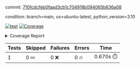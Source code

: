 commit: [710fcdcfeb0faad3cb1c704918b094065b636a08](https://github.com/rcmdnk/python-template/tree/710fcdcfeb0faad3cb1c704918b094065b636a08)

condition: branch=main, os=ubuntu-latest, python_version=3.10

[![test](https://github.com/rcmdnk/python-template/actions/workflows/test.yml/badge.svg)](https://github.com/rcmdnk/python-template/actions/runs/5237130471)
<a href="https://github.com/rcmdnk/python-template/blob/710fcdcfeb0faad3cb1c704918b094065b636a08/README.md"><img alt="Coverage" src="https://img.shields.io/badge/Coverage-100%25-brightgreen.svg" /></a><details><summary>Coverage Report </summary><table><tr><th>File</th><th>Stmts</th><th>Miss</th><th>Cover</th></tr><tbody><tr><td><b>TOTAL</b></td><td><b>1</b></td><td><b>0</b></td><td><b>100%</b></td></tr></tbody></table></details>

| Tests | Skipped | Failures | Errors | Time |
| ----- | ------- | -------- | -------- | ------------------ |
| 1 | 0 :zzz: | 0 :x: | 0 :fire: | 0.670s :stopwatch: |

